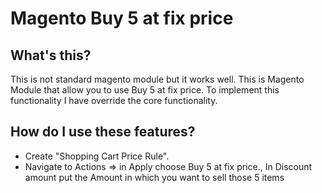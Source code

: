 Magento Buy 5 at fix price
=========================================

What's this?
---------------
This is not standard magento module but it works well.
This is Magento Module that allow you to use Buy 5 at fix price. To implement this functionality I have override the core functionality.

How do I use these features?
---------------
* Create "Shopping Cart Price Rule".
* Navigate to Actions => in Apply choose Buy 5 at fix price., In Discount amount put the Amount in which you want to sell those 5 items
